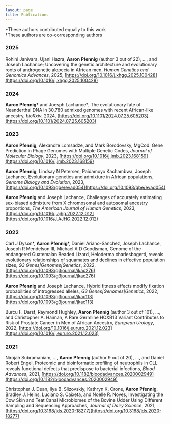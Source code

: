 ```yaml
---
layout: page
title: Publications
---
```


*These authors contributed equally to this work<br>
†These authors are co-corresponding authors

### 2025
Rohini Janivara, Ujani Hazra, **Aaron Pfennig** (author 3 out of 22), …, and Joseph Lachance; Uncovering the genetic architecture and evolutionary roots of androgenetic alopecia in African men, _Human Genetics and Genomics Advances_, 2025, [https://doi.org/10.1016/j.xhgg.2025.100428](https://doi.org/10.1016/j.xhgg.2025.100428)

### 2024
**Aaron Pfennig**† and Joesph Lachance†, The evolutionary fate of Neanderthal DNA in 30,780 admixed genomes with recent African-like ancestry, *bioRxiv*, 2024, [https://doi.org/10.1101/2024.07.25.605203](https://doi.org/10.1101/2024.07.25.605203)

### 2023

**Aaron Pfennig**, Alexandre Lomsadze, and Mark Borodovsky, MgCod: Gene Prediction in Phage Genomes with Multiple Genetic Codes, _Journal of Molecular Biology_, 2023, [https://doi.org/10.1016/j.jmb.2023.168159](https://doi.org/10.1016/j.jmb.2023.168159)

**Aaron Pfennig**, Lindsay N Petersen, Paidamoyo Kachambwa, Joseph Lachance, Evolutionary genetics and admixture in African populations, _Genome Biology and Evolution_, 2023, [https://doi.org/10.1093/gbe/evad054](https://doi.org/10.1093/gbe/evad054)

**Aaron Pfennig** and Joseph Lachance, Challenges of accurately estimating sex-biased admixture from X chromosomal and autosomal ancestry proportions, _The American Journal of Human Genetics_, 2023, [https://doi.org/10.1016/j.ajhg.2022.12.012](https://doi.org/10.1016/J.AJHG.2022.12.012)

### 2022

Carl J Dyson\*, **Aaron Pfennig**\*, Daniel Ariano-Sánchez, Joseph Lachance, Joseph R Mendelson III, Michael A D Goodisman, Genome of the endangered Guatemalan Beaded Lizard, Heloderma charlesbogerti, reveals evolutionary relationships of squamates and declines in effective population sizes, _G3 Genes\|Genomes\|Genetics_, 2022, [https://doi.org/10.1093/g3journal/jkac276](https://doi.org/10.1093/g3journal/jkac276)

**Aaron Pfennig** and Joseph Lachance, Hybrid fitness effects modify fixation probabilities of introgressed alleles, _G3 Genes\|Genomes\|Genetics_, 2022, [https://doi.org/10.1093/g3journal/jkac113](https://doi.org/10.1093/g3journal/jkac113)

Burcu F. Darst, Raymond Hughley, **Aaron Pfennig** (author 3 out of 101), …, and Christopher A. Haiman, A Rare Germline HOXB13 Variant Contributes to Risk of Prostate Cancer in Men of African Ancestry, _European Urology_, 2022, [https://doi.org/10.1016/j.eururo.2021.12.023](https://doi.org/10.1016/j.eururo.2021.12.023)

### 2021

Nirojah Subramaniam, …, **Aaron Pfennig** (author 9 out of 20), …, and Daniel Robert Engel, Proteomic and bioinformatic profiling of neutrophils in CLL reveals functional defects that predispose to bacterial infections, _Blood Advances_, 2021, [https://doi.org/10.1182/bloodadvances.2020002949](https://doi.org/10.1182/bloodadvances.2020002949)

Christopher J. Dean, Ilya B. Slizovskiy, Kathryn K. Crone, **Aaron Pfennig**, Bradley J. Heins, Luciano S. Caixeta, and Noelle R. Noyes, Investigating the Cow Skin and Teat Canal Microbiomes of the Bovine Udder Using Different Sampling and Sequencing Approaches, _Journal of Dairy Science_, 2021, [https://doi.org/10.3168/jds.2020-18277](https://doi.org/10.3168/jds.2020-18277)
